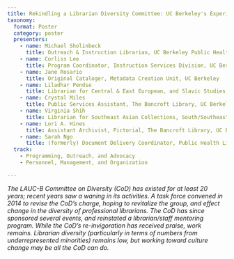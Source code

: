 ```yaml
---
title: Rekindling a Librarian Diversity Committee: UC Berkeley's Experience 
taxonomy:
  format: Poster
  category: poster
  presenters:
    - name: Michael Sholinbeck
	  title: Outreach & Instruction Librarian, UC Berkeley Public Health Library	
    - name: Corliss Lee
	  title: Program Coordinator, Instruction Services Division, UC Berkeley 
    - name: Jane Rosario
	  title: Original Cataloger, Metadata Creation Unit, UC Berkeley 
    - name: Liladhar Pendse
	  title: Librarian for Central & East European, and Slavic Studies; Librarian for Armenian, Caucasus, and Central Asian Studies; Librarian for Mongolian Studies; Acting Librarian for Africana Collections; Head, International Exchange, UC Berkeley 	
    - name: Crystal Miles
	  title: Public Services Assistant, The Bancroft Library, UC Berkeley 
    - name: Virginia Shih
	  title: Librarian for Southeast Asian Collections, South/Southeast Asia Library, UC Berkeley 
    - name: Lori A. Hines
	  title: Assistant Archivist, Pictorial, The Bancroft Library, UC Berkeley 	
    - name: Sarah Ngo
	  title: (formerly) Document Delivery Coordinator, Public Health Library, UC Berkeley	
  track:
    - Programming, Outreach, and Advocacy
    - Personnel, Management, and Organization

---
```

_The LAUC-B Committee on Diversity (CoD) has existed for at least 20 years; recent years saw a waning in its activities.  A task force convened in 2014 to revise the CoD’s charge, hoping to revitalize the group, and effect change in the diversity of professional librarians. The CoD has since sponsored several events, and reinstated a librarian/staff mentoring program. While the CoD’s re-invigoration has received praise, work remains. Librarian diversity (particularly in terms of numbers from underrepresented minorities) remains low, but working toward culture change may be all the CoD can do._